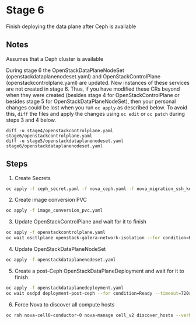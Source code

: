 # Stage 6

Finish deploying the data plane after Ceph is available

## Notes

Assumes that a Ceph cluster is available

During stage 6 the OpenStackDataPlaneNodeSet (openstackdataplanenodeset.yaml)
and OpenStackControlPlane (openstackcontrolplane.yaml) are updated. New instances
of these services are not created in stage 6. Thus, if you have modified these CRs
beyond when they were created (besides stage 4 for OpenStackControlPlane or besides
stage 5 for OpenStackDataPlaneNodeSet), then your personal changes could be lost when
you run `oc apply` as described below. To avoid this, `diff` the files and apply the
changes using `oc edit` or `oc patch` during steps 3 and 4 below.

```
diff -u stage4/openstackcontrolplane.yaml stage6/openstackcontrolplane.yaml
diff -u stage5/openstackdataplanenodeset.yaml stage6/openstackdataplanenodeset.yaml
```

## Steps

1. Create Secrets
```bash
oc apply -f ceph_secret.yaml -f nova_ceph.yaml -f nova_migration_ssh_key.yaml
```
2. Create image conversion PVC
```bash
oc apply -f image_conversion_pvc.yaml
```
3. Update OpenStackControlPlane and wait for it to finish
```bash
oc apply -f openstackcontrolplane.yaml
oc wait osctlplane openstack-galera-network-isolation --for condition=Ready --timeout=600s
```
4. Update OpenStackDataPlaneNodeSet
```bash
oc apply -f openstackdataplanenodeset.yaml
```
5. Create a post-Ceph OpenStackDataPlaneDeployment and wait for it to finish
```bash
oc apply -f openstackdataplanedeployment.yaml
oc wait osdpd deployment-post-ceph --for condition=Ready --timeout=720s
```
6. Force Nova to discover all compute hosts
```bash
oc rsh nova-cell0-conductor-0 nova-manage cell_v2 discover_hosts --verbose
```
